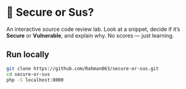 # 🔐 Secure or Sus?
An interactive source code review lab. Look at a snippet, decide if it’s **Secure** or **Vulnerable**, and explain why. No scores — just learning.

## Run locally
```bash
git clone https://github.com/Rahman063/secure-or-sus.git
cd secure-or-sus
php -S localhost:8000
